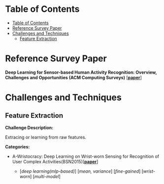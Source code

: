# Table of Contents

  - [Table of Contents](#table-of-contents)
  - [Reference Survey Paper](#reference-survey-paper)
  - [Challenges and Techniques](#challenges-and-techniques)
     - [Feature Extraction](#feature-extraction)


# Reference Survey Paper
**Deep Learning for Sensor-based Human Activity Recognition: Overview, Challenges and Opportunities (ACM Computing Surveys)** [[**paper**](https://arxiv.org/pdf/2001.07416.pdf)]

# Challenges and Techniques

## Feature Extraction

**Challenge Description:**

Extracing or learning from raw features.

**Categories:**

  - A-Wristocracy: Deep Learning on Wrist-worn Sensing for Recognition of User Complex Activities(BSN2015)[[**paper**](https://ieeexplore.ieee.org/document/7299406)]

    - [*deep learning(mlp-based)*] [*mean, variance*] [*fine-gained*] [*wrist-worn*] [*multi-model*]

